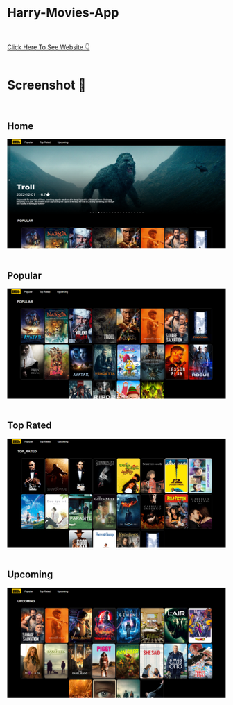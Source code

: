 # Harry-Movies-App
<br>
<br>
<a href="https://harrymoviesapp.netlify.app/">Click Here To See Website 👇</a>
<br>
<br>

<h1>Screenshot 📸</h1>

<br>
<h2>Home</h2>
<a href="https://harrymoviesapp.netlify.app/"> <img src="pic.png" /></a>
<br>
<br>
<h2>Popular</h2>
<a href="https://harrymoviesapp.netlify.app/movies/popular"> <img src="pic1.png" /></a>
<br>
<br>
<h2>Top Rated</h2>
<a href="https://harrymoviesapp.netlify.app/movies/top_rated"> <img src="pic2.png" /></a>
<br>
<br>
<h2>Upcoming </h2>
<a href="https://harrymoviesapp.netlify.app/movies/upcoming">  <img src="pic3.png" /></a>
